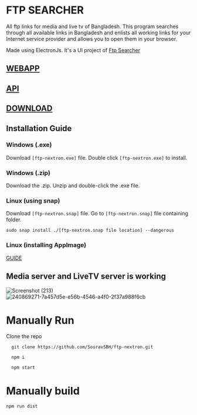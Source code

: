 # FTP SEARCHER

All ftp links for media and live tv of Bangladesh. This program searches through all available links in Bangladesh and enlists all working links for your Internet service provider and allows you to open them in your browser.

Made using ElectronJs.
It's a UI project of [Ftp Searcher](https://github.com/Sourav9063/ftp_searcher)

## [WEBAPP](https://searchftp.vercel.app/)

## [API](https://sourav9063.github.io/ftp-nextron/)

## [DOWNLOAD](https://github.com/Sourav9063/ftp-nextron/releases)

## Installation Guide

### Windows (.exe)

Download `[ftp-nextron.exe]` file.
Double click `[ftp-nextron.exe]` to install.

### Windows (.zip)

Download the .zip.
Unzip and double-click the .exe file.

### Linux (using snap)

Download `[ftp-nextron.snap]` file.
Go to `[ftp-nextron.snap]` file containing folder.

```
sudo snap install ./[ftp-nextron.snap file location] --dangerous
```

### Linux (installing AppImage)

[GUIDE](https://askubuntu.com/questions/774490/what-is-an-appimage-how-do-i-install-it)

## Media server and LiveTV server is working
![Screenshot (213)](https://github.com/Sourav9063/ftp-nextron/assets/53114581/ef725b70-c01a-4142-9616-73799580af51)
![240869271-7a457d5e-e56b-4546-a4f0-2f37a988f6cb](https://github.com/Sourav9063/ftp-nextron/assets/53114581/af94327a-ff8b-4fd0-887b-53cde1f6ca19)



# Manually Run

Clone the repo

```
  git clone https://github.com/SouravSBH/ftp-nextron.git
```

```
  npm i
```

```
  npm start
```

# Manually build

```
npm run dist
```

<!--
# Electron application example

This example shows how you can use Next.js inside an Electron application to avoid a lot of configuration. It uses the Next.js router as view and server-render to speed up the initial render of the application.

For development it's going to run an HTTP server and let Next.js handle routing. In production it uses `output: 'export'` to pre-generate HTML static files and uses them in your app instead of running an HTTP server.

**For detailed documentation about how to build Electron apps with Next.js, see [this blog post](https://leo.im/2017/electron-next)!**

## How to use

Execute [`create-next-app`](https://github.com/vercel/next.js/tree/canary/packages/create-next-app) with [npm](https://docs.npmjs.com/cli/init), [Yarn](https://yarnpkg.com/lang/en/docs/cli/create/), or [pnpm](https://pnpm.io) to bootstrap the example:

```bash
npx create-next-app --example with-electron with-electron-app
```

```bash
yarn create next-app --example with-electron with-electron-app
```

```bash
pnpm create next-app --example with-electron with-electron-app
```

You can create the production app using `npm run dist`. -->

